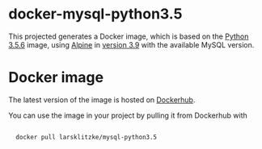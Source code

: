 # docker-mysql-python3.5

This projected generates a Docker image, which is based on the [Python 3.5.6](https://hub.docker.com/_/python/) 
image, using [Alpine](https://alpinelinux.org/) in [version 3.9](https://alpinelinux.org/posts/Alpine-3.9.0-released.html) 
with the available MySQL version.

# Docker image
The latest version of the image is hosted on [Dockerhub](https://hub.docker.com/r/larsklitzke/mysql-python3.5/). 

You can use the image in your project by pulling it from Dockerhub with

```bash

  docker pull larsklitzke/mysql-python3.5
  
```
